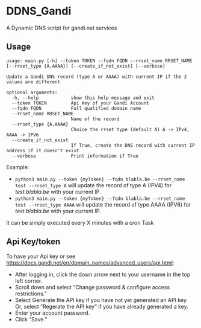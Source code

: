 # DDNS_Gandi
A Dynamic DNS script for gandi.net services

## Usage

```
usage: main.py [-h] --token TOKEN --fqdn FQDN --rrset_name RRSET_NAME [--rrset_type {A,AAAA}] [--create_if_not_exist] [--verbose]

Update a Gandi DNS record (type A or AAAA) with current IP if the 2 values are different

optional arguments:
  -h, --help            show this help message and exit
  --token TOKEN         Api Key of your Gandi Account
  --fqdn FQDN           Full qualified domain name
  --rrset_name RRSET_NAME
                        Name of the record
  --rrset_type {A,AAAA}
                        Choice the rrset type (default A) A -> IPv4, AAAA -> IPV6
  --create_if_not_exist
                        If True, create the DNS record with current IP address if it doesn't exist
  --verbose             Print information if True
```

Example: 
* `python3 main.py --token {myToken} --fqdn blabla.be --rrset_name test --rrset_type A` will update the record of type A (IPV4) for *test.blabla.be* with your current IP.
* `python3 main.py --token {myToken} --fqdn blabla.be --rrset_name test --rrset_type AAAA` will update the record of type AAAA (IPV6) for *test.blabla.be* with your current IP.

It can be simply executed every X minutes with a cron Task

## Api Key/token

To have your Api key or see <https://docs.gandi.net/en/domain_names/advanced_users/api.html>:


* After logging in, click the down arrow next to your username in the top left corner.
* Scroll down and select “Change password & configure access restrictions.”
* Select Generate the API key if you have not yet generated an API key. Or, select “Regerate the API key” if you have already generated a key.
* Enter your account password.
* Click “Save.”

